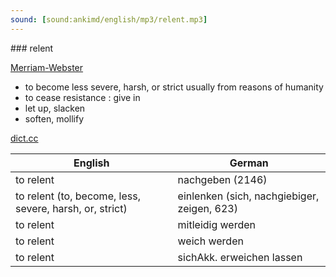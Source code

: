 ```yaml
---
sound: [sound:ankimd/english/mp3/relent.mp3]
---
```


\### relent

[Merriam-Webster](https://www.merriam-webster.com/dictionary/relent)

- to become less severe, harsh, or strict usually from reasons of humanity
- to cease resistance : give in
- let up, slacken
- soften, mollify

[dict.cc](https://www.dict.cc/relent)

| English        | German       |
| -------------- | ------------ |
| to relent | nachgeben (2146) |
| to relent (to, become, less, severe, harsh, or, strict) | einlenken (sich, nachgiebiger, zeigen, 623) |
| to relent | mitleidig werden |
| to relent | weich werden |
| to relent | sichAkk. erweichen lassen |
